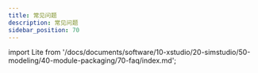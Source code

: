 ```yaml
---
title: 常见问题
description: 常见问题
sidebar_position: 70
---
```



import Lite from '/docs/documents/software/10-xstudio/20-simstudio/50-modeling/40-module-packaging/70-faq/index.md';

<Lite />